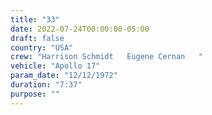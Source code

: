 ```yaml
---
title: "33"
date: 2022-07-24T00:00:00-05:00
draft: false
country: "USA"
crew: "Harrison Schmidt   Eugene Cernan   "
vehicle: "Apollo 17"
param_date: "12/12/1972"
duration: "7:37"
purpose: ""
---
```

